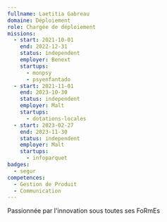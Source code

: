 ```yaml
---
fullname: Laetitia Gabreau
domaine: Déploiement
role: Chargée de déploiement
missions:
  - start: 2021-10-01
    end: 2022-12-31
    status: independent
    employer: Benext
    startups:
      - monpsy
      - psyenfantado
  - start: 2021-11-01
    end: 2023-10-30
    status: independent
    employer: Malt
    startups:
      - dotations-locales
  - start: 2023-02-27
    end: 2023-11-30
    status: independent
    employer: Malt
    startups:
      - infoparquet
badges:
  - segur
competences:
  - Gestion de Produit
  - Communication
---
```

Passionnée par l'innovation sous toutes ses FoRmEs